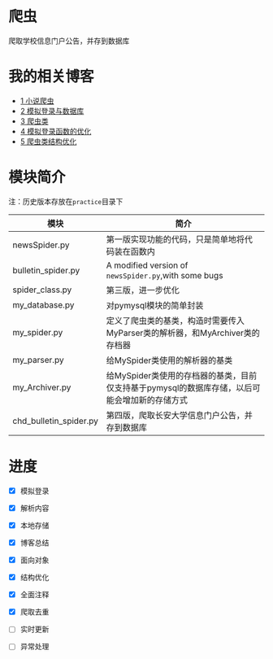 # 爬虫

爬取学校信息门户公告，并存到数据库

# 我的相关博客

- [1 小说爬虫](https://hanechiri.github.io/post/python_spider_note1simple_spider/)
- [2 模拟登录与数据库](https://hanechiri.github.io/post/python_spider_note2login_and_database/)
- [3 爬虫类](https://hanechiri.github.io/post/python_spider_note3class_spider/)
- [4 模拟登录函数的优化](https://hanechiri.github.io/post/python_spider_note4optimization_of_the_login_function/#more)
- [5 爬虫类结构优化](https://hanechiri.github.io/post/python_spider_note5optimization_of_the_spider_class/#more)



# 模块简介

注：历史版本存放在`practice`目录下

| 模块                   | 简介                                                         |
| ---------------------- | ------------------------------------------------------------ |
| newsSpider.py          | 第一版实现功能的代码，只是简单地将代码装在函数内             |
| bulletin_spider.py     | A modified version of  `newsSpider.py`,with some bugs        |
| spider_class.py        | 第三版，进一步优化                                           |
| my_database.py         | 对pymysql模块的简单封装                                      |
| my_spider.py           | 定义了爬虫类的基类，构造时需要传入MyParser类的解析器，和MyArchiver类的存档器 |
| my_parser.py           | 给MySpider类使用的解析器的基类                               |
| my_Archiver.py         | 给MySpider类使用的存档器的基类，目前仅支持基于pymysql的数据库存储，以后可能会增加新的存储方式 |
| chd_bulletin_spider.py | 第四版，爬取长安大学信息门户公告，并存到数据库               |



# 进度

- [x] 模拟登录

- [x] 解析内容

- [x] 本地存储

- [x] 博客总结

- [x] 面向对象

- [x] 结构优化

- [x] 全面注释

- [x] 爬取去重

- [ ] 实时更新

- [ ] 异常处理

  
